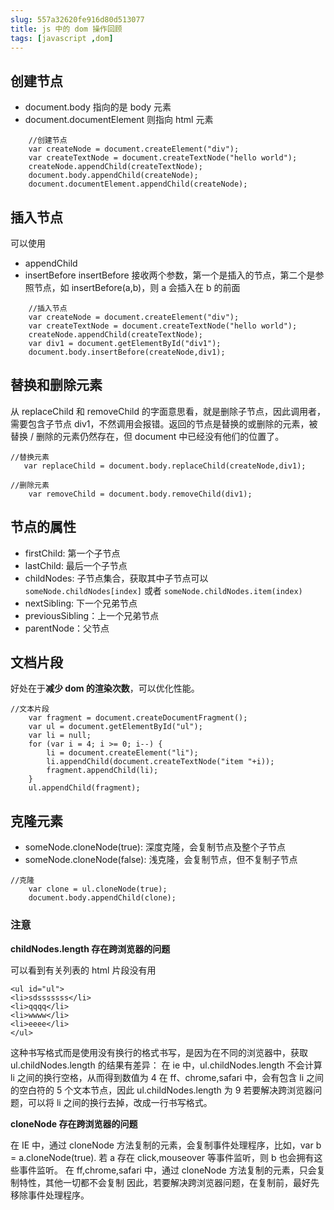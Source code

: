 ```yaml
---
slug: 557a32620fe916d80d513077
title: js 中的 dom 操作回顾
tags: [javascript ,dom]
---
```


## 创建节点
* document.body 指向的是 body 元素
* document.documentElement 则指向 html 元素

```
    //创建节点
    var createNode = document.createElement("div");
    var createTextNode = document.createTextNode("hello world");
    createNode.appendChild(createTextNode);
    document.body.appendChild(createNode);
    document.documentElement.appendChild(createNode);
```

## 插入节点
可以使用
* appendChild
* insertBefore
insertBefore 接收两个参数，第一个是插入的节点，第二个是参照节点，如 insertBefore(a,b)，则 a 会插入在 b 的前面

```
    //插入节点
    var createNode = document.createElement("div");
    var createTextNode = document.createTextNode("hello world");
    createNode.appendChild(createTextNode);
    var div1 = document.getElementById("div1");
    document.body.insertBefore(createNode,div1);
```

## 替换和删除元素
从 replaceChild 和 removeChild 的字面意思看，就是删除子节点，因此调用者，需要包含子节点 div1，不然调用会报错。返回的节点是替换的或删除的元素，被替换 / 删除的元素仍然存在，但 document 中已经没有他们的位置了。

```
//替换元素
   var replaceChild = document.body.replaceChild(createNode,div1);
```

```
//删除元素
    var removeChild = document.body.removeChild(div1);
```

## 节点的属性

* firstChild: 第一个子节点
* lastChild: 最后一个子节点
* childNodes: 子节点集合，获取其中子节点可以 `someNode.childNodes[index]` 或者 `someNode.childNodes.item(index)`
* nextSibling: 下一个兄弟节点
* previousSibling：上一个兄弟节点
* parentNode：父节点

## 文档片段
好处在于**减少 dom 的渲染次数**，可以优化性能。

```
//文本片段
    var fragment = document.createDocumentFragment();
    var ul = document.getElementById("ul");
    var li = null;
    for (var i = 4; i >= 0; i--) {
        li = document.createElement("li");
        li.appendChild(document.createTextNode("item "+i));
        fragment.appendChild(li);
    }
    ul.appendChild(fragment);
```

## 克隆元素
* someNode.cloneNode(true): 深度克隆，会复制节点及整个子节点
* someNode.cloneNode(false): 浅克隆，会复制节点，但不复制子节点

```
//克隆
    var clone = ul.cloneNode(true);
    document.body.appendChild(clone);
```

### 注意

**childNodes.length 存在跨浏览器的问题**

可以看到有关列表的 html 片段没有用
```
<ul id="ul">
<li>sdsssssss</li>
<li>qqqq</li>
<li>wwww</li>
<li>eeee</li>
</ul>
```
 这种书写格式而是使用没有换行的格式书写，是因为在不同的浏览器中，获取 ul.childNodes.length 的结果有差异：
在 ie 中，ul.childNodes.length 不会计算 li 之间的换行空格，从而得到数值为 4
在 ff、chrome,safari 中，会有包含 li 之间的空白符的 5 个文本节点，因此 ul.childNodes.length 为 9
若要解决跨浏览器问题，可以将 li 之间的换行去掉，改成一行书写格式。

**cloneNode 存在跨浏览器的问题**

在 IE 中，通过 cloneNode 方法复制的元素，会复制事件处理程序，比如，var b = a.cloneNode(true). 若 a 存在 click,mouseover 等事件监听，则 b 也会拥有这些事件监听。
在 ff,chrome,safari 中，通过 cloneNode 方法复制的元素，只会复制特性，其他一切都不会复制
因此，若要解决跨浏览器问题，在复制前，最好先移除事件处理程序。

